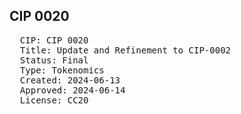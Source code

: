 ## CIP 0020

<pre>
  CIP: CIP 0020
  Title: Update and Refinement to CIP-0002
  Status: Final
  Type: Tokenomics
  Created: 2024-06-13
  Approved: 2024-06-14
  License: CC20
</pre>

